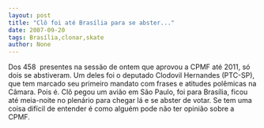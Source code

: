 ```yaml
---
layout: post
title: "Clô foi até Brasília para se abster..."
date: 2007-09-20
tags: Brasília,clonar,skate
author: None
---
```

Dos&nbsp;458&nbsp; presentes na sess&atilde;o de ontem que aprovou a CPMF at&eacute; 2011, s&oacute; dois se abstiveram. Um deles foi o deputado Clodovil Hernandes&nbsp;(PTC-SP), que tem marcado seu primeiro mandato com frases e atitudes pol&ecirc;micas na C&acirc;mara. Pois &eacute;. Cl&ocirc; pegou um avi&atilde;o em S&atilde;o Paulo, foi&nbsp;para Bras&iacute;lia, ficou at&eacute; meia-noite no plen&aacute;rio para chegar l&aacute; e se abster de votar. Se tem uma coisa dif&iacute;cil de entender &eacute; como algu&eacute;m pode n&atilde;o ter opini&atilde;o sobre a CPMF. 